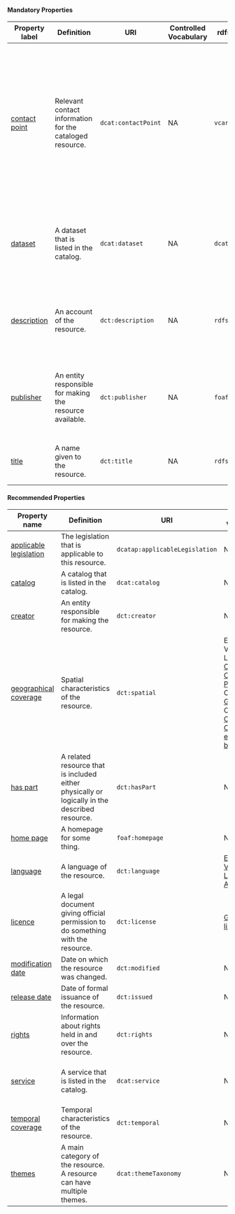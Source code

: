 #### Mandatory Properties

<table> 
  <thead> 
    <tr> 
      <th>Property label</th> 
      <th>Definition</th> 
      <th>URI</th> 
      <th>Controlled Vocabulary</th> 
      <th>rdfs:Range</th> 
      <th>Usage Note</th> 
      <th>Cardinality</th> 
      <th>Example</th> 
    </tr> 
  </thead> 
  <tbody> 
    <tr> 
      <td><a href="https://www.w3.org/TR/vocab-dcat-3/#Property:resource_contact_point">contact point</a></td> 
      <td>Relevant contact information for the cataloged resource.</td> 
      <td><code>dcat:contactPoint</code></td> 
      <td>NA</td> 
      <td><code>vcard:Kind</code></td> 
      <td>This property points to a contact point (department or person) that can answer questions about the catalogue. Details on how to describe these are provided under class <code>vcard:Kind</code>. <br> Whenever possible, use <strong>general contact information</strong> (for example from a department) instead of contact information of an individual.</td> 
      <td>1</td> 
      <td>TBD</td> 
    </tr> 
    <tr> 
      <td><a href="https://www.w3.org/TR/vocab-dcat-3/#Property:catalog_dataset">dataset</a></td> 
      <td>A dataset that is listed in the catalog.</td> 
      <td><code>dcat:dataset</code></td> 
      <td>NA</td> 
      <td><code>dcat:Dataset</code></td> 
      <td>Each catalog contains one or more datasets. This property serves to link datasets to a catalogue. Therefore, a dataset is always contained inside a catalogue.</td> 
      <td>1..*</td> 
      <td>TBD</td> 
    </tr> 
    <tr> 
      <td><a href="http://purl.org/dc/terms/description">description</a></td> 
      <td>An account of the resource.</td> 
      <td><code>dct:description</code></td> 
      <td>NA</td> 
      <td><code>rdfs:Literal</code></td> 
      <td>Briefly describe the catalog and what it contains. You can repeat this in multiple languages.</td> 
      <td>1..*</td> 
      <td>This catalogue describes the core metadata of AUMC Inflammatory Bowel Disease datasets. <br> This catalogue describes breast cancer imaging, clinical and omics datasets.</td> 
    </tr> 
    <tr> 
      <td><a href="http://purl.org/dc/terms/publisher">publisher</a></td> 
      <td>An entity responsible for making the resource available.</td> 
      <td><code>dct:publisher</code></td> 
      <td>NA</td> 
      <td><code>foaf:Agent</code></td> 
      <td>The organisation or individual that is the holder of the intellectual property rights of a dataset. For more details about the publisher, see the class [Agent]linkto:agent).</td> 
      <td>1</td> 
      <td>name: Radboud University Medical Center <br> identifier: <code>https://ror.org/05wg1m734</code> <br> (see class foaf: Agent)</td> 
    </tr> 
    <tr> 
      <td><a href="http://purl.org/dc/terms/title">title</a></td> 
      <td>A name given to the resource.</td> 
      <td><code>dct:title</code></td> 
      <td>NA</td> 
      <td><code>rdfs:Literal</code></td> 
      <td>Provide a unique title for your catalog, which can be repeated in multiple languages.</td> 
      <td>1..*</td> 
      <td>Healthy Brain Study</td> 
    </tr> 
  </tbody> 
</table>

#### Recommended Properties 

<table> 
  <thead> 
    <tr> 
      <th>Property name</th> 
      <th>Definition</th> 
      <th>URI</th> 
      <th>Controlled Vocabulary</th> 
      <th>rdfs:Range</th> 
      <th>Usage Note</th> 
      <th>Cardinality</th> 
    </tr> 
  </thead> 
  <tbody> 
    <tr> 
      <td><a href="https://semiceu.github.io/DCAT-AP/r5r/releases/3.0.0/#applicableLegislation">applicable legislation</a></td> 
      <td>The legislation that is applicable to this resource.</td> 
      <td><code>dcatap:applicableLegislation</code></td> 
      <td>NA</td> 
      <td><code>eli:LegalResource</code></td> 
      <td>NA</td> 
      <td>0..*</td> 
    </tr> 
    <tr> 
      <td><a href="https://www.w3.org/TR/vocab-dcat-3/#Property:catalog_catalog">catalog</a></td> 
      <td>A catalog that is listed in the catalog.</td> 
      <td><code>dcat:catalog</code></td> 
      <td>NA</td> 
      <td><code>dcat:Catalog</code></td> 
      <td>For certain research projects, multiple catalogs may need to be organized in a nested manner. This property serves to connect the different catalogs with each other.</td> 
      <td>0..*</td> 
    </tr> 
    <tr> 
      <td><a href="https://www.dublincore.org/specifications/dublin-core/dcmi-terms/#creator">creator</a></td> 
      <td>An entity responsible for making the resource.</td> 
      <td><code>dct:creator</code></td> 
      <td>NA</td> 
      <td><code>foaf:Agent</code></td> 
      <td>Note that the Health-RI model diverges from DCAT-AP NL here, which reduces the maximum number of creators to 1. The Health-RI model allows the specification of multiple creators of a catalogue.</td> 
      <td>0..*</td> 
    </tr> 
    <tr> 
      <td><a href="http://purl.org/dc/terms/spatial">geographical coverage</a></td> 
      <td>Spatial characteristics of the resource.</td> 
      <td><code>dct:spatial</code></td> 
      <td>EU Vocabularies Lists: <br> 
        <a href="http://publications.europa.eu/resource/authority/continent">Continents</a> <br> 
        <a href="http://publications.europa.eu/resource/authority/country">Countries</a> <br> 
        <a href="http://publications.europa.eu/resource/authority/place">Places</a> <br> 
        OR <br> 
        <a href="http://sws.geonames.org/">Geonames</a> OR <br> 
        <a href="https://vocabs.cbs.nl/nl/">CBS Classificaties en begrippen</a> 
      </td> 
      <td><code>dct:Location</code></td> 
      <td>The EU Vocabularies Name Authority Lists must be used for continents, countries and places that are in those lists; if a particular location is not in one of the mentioned Named Authority Lists, Geonames URIs must be used. For districts or neighbourhoods in NL, the Dutch vocab can be used.</td> 
      <td>0..*</td> 
    </tr> 
    <tr> 
      <td><a href="http://purl.org/dc/terms/hasPart">has part</a></td> 
      <td>A related resource that is included either physically or logically in the described resource.</td> 
      <td><code>dct:hasPart</code></td> 
      <td>NA</td> 
      <td><code>dcat:Catalog</code></td> 
      <td>Use this property to establish another catalogue in this catalogue. <br> Note that deeply nested structures should be avoided, and can currently not be displayed in the National Health Data Catalogue.</td> 
      <td>0..*</td> 
    </tr> 
    <tr> 
      <td><a href="http://xmlns.com/foaf/spec/#term_homepage">home page</a></td> 
      <td>A homepage for some thing.</td> 
      <td><code>foaf:homepage</code></td> 
      <td>NA</td> 
      <td><code>foaf:Document</code></td> 
      <td>The home page of the catalogue, if available.</td> 
      <td>0..1</td> 
    </tr> 
    <tr> 
      <td><a href="http://purl.org/dc/terms/language">language</a></td> 
      <td>A language of the resource.</td> 
      <td><code>dct:language</code></td> 
      <td><a href="http://publications.europa.eu/resource/authority/language">EU Vocabularies Language Authority List</a></td> 
      <td><code>dct:LinguisticSystem</code></td> 
      <td>The value of this property must be an IRI from the provided controlled vocabulary. <br> For example: <code>http://publications.europa.eu/resource/authority/language/NLD</code></td> 
      <td>0..*</td> 
    </tr> 
    <tr> 
      <td><a href="http://purl.org/dc/terms/license">licence</a></td> 
      <td>A legal document giving official permission to do something with the resource.</td> 
      <td><code>dct:license</code></td> 
      <td><a href="https://definities.geostandaarden.nl/dcat-ap-nl/nl/">Geonovum licence list</a></td> 
      <td><code>dct:LicenseDocument</code></td> 
      <td>The licence under which the catalogue (with resource description) is made available. In the description of distributions and data services, the licences of that resources are taken up.</td> 
      <td>0..1</td> 
    </tr> 
    <tr> 
      <td><a href="http://purl.org/dc/terms/modified">modification date</a></td> 
      <td>Date on which the resource was changed.</td> 
      <td><code>dct:modified</code></td> 
      <td>NA</td> 
      <td><code>xsd:dateTime</code></td> 
      <td>NA</td> 
      <td>0..1</td> 
    </tr> 
    <tr> 
      <td><a href="http://purl.org/dc/terms/issued">release date</a></td> 
      <td>Date of formal issuance of the resource.</td> 
      <td><code>dct:issued</code></td> 
      <td>NA</td> 
      <td><code>xsd:dateTime</code></td> 
      <td>NA</td> 
      <td>0..1</td> 
    </tr> 
    <tr> 
      <td><a href="http://purl.org/dc/terms/rights">rights</a></td> 
      <td>Information about rights held in and over the resource.</td> 
      <td><code>dct:rights</code></td> 
      <td>NA</td> 
      <td><code>dct:RightsStatement</code></td> 
      <td>The rights statement should be a free-text statement placed at a web-accessible location such that the value of this property is the IRI pointing to that statement.</td> 
      <td>0..1</td> 
    </tr> 
    <tr> 
      <td><a href="https://www.w3.org/TR/vocab-dcat-3/#Property:catalog_service">service</a></td> 
      <td>A service that is listed in the catalog.</td> 
      <td><code>dcat:service</code></td> 
      <td>NA</td> 
      <td><code>dcat:DataService</code></td> 
      <td>Some datasets may have real-time Data Services (e.g., Beacon API counting individuals). IT teams should define the relationship between the catalog and the Data Service via this property. While crucial for interoperability, this property is not relevant for end-users to collect.</td> 
      <td>0..*</td> 
    </tr>
    <tr> 
      <td><a href="http://purl.org/dc/terms/temporal">temporal coverage</a></td> 
      <td>Temporal characteristics of the resource.</td> 
      <td><code>dct:temporal</code></td> 
      <td>NA</td> 
      <td><code>dct:PeriodOfTime</code></td> 
      <td>Use this property, if applicable to the catalogue, to indicate a time period the catalogue spans.</td> 
      <td>0..*</td> 
    </tr> 
    <tr> 
      <td><a href="https://www.w3.org/ns/dcat#themeTaxonomy">themes</a></td> 
      <td>A main category of the resource. A resource can have multiple themes.</td> 
      <td><code>dcat:themeTaxonomy</code></td> 
      <td>NA</td> 
      <td><code>skos:ConceptScheme</code></td> 
      <td>This property refers to a knowledge organisation system used to classify the Catalogue's Datasets. It must have at least the value <code>NAL:data-theme</code> as this is the mandatory controlled vocabulary for <code>dcat:theme</code>.</td> 
      <td>0..*</td> 
    </tr> 
  </tbody> 
</table>


